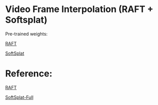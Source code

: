# Video Frame Interpolation (RAFT + Softsplat)

Pre-trained weights:

[RAFT](https://drive.google.com/drive/folders/1sWDsfuZ3Up38EUQt7-JDTT1HcGHuJgvT?usp=sharing)

[SoftSplat](https://drive.google.com/file/d/1_x_3CxY1_f83spqHt5s-ZwsEtNCTULLy/view?usp=sharing)

# Reference:
[RAFT](https://github.com/princeton-vl/RAFT)  

[SoftSplat-Full](https://github.com/JHLew/SoftSplat-Full)
